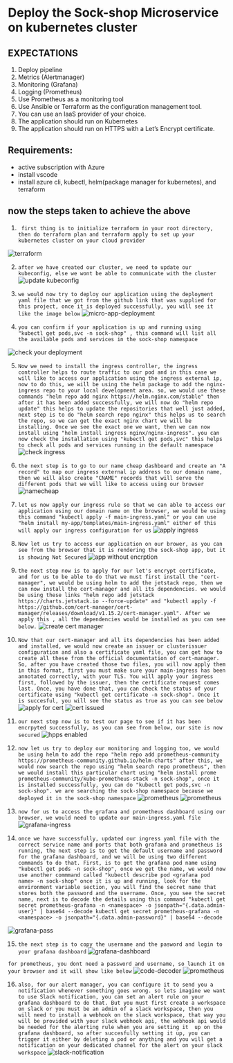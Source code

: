 # Deploy the Sock-shop Microservice on kubernetes cluster

## EXPECTATIONS

1. Deploy pipeline
2. Metrics (Alertmanager)
3. Monitoring (Grafana)
4. Logging (Prometheus)
5. Use Prometheus as a monitoring tool
6. Use Ansible or Terraform as the configuration management tool.
7. You can use an IaaS provider of your choice.
8. The application should run on Kubernetes
9. The application should run on HTTPS with a Let’s Encrypt certificate.

## Requirements:
* active subscription with Azure
* install vscode
* install azure cli, kubectl, helm(package manager for kubernetes),     and terraform


## now the steps taken to achieve the above
1. ` first thing is to initialize terraform in your root directory, then do terraform plan and terraform apply to set up your kubernetes cluster on your cloud provider`

![terraform](<img/terraform apply.png>)

2. `after we have created our cluster, we need to update our kubeconfig, else we wont be able to communicate with the cluster`
![update kubeconfig](<img/update your kube config.png>)

3. `we would now try to deploy our application using the deployment yaml file that we got from the github link that was supplied for this project, once it is deployed successfully, you will see it like the image below`
![micro-app-deployment](<img/deploy your micro.png>)

4. `you can confirm if your application is up and running using "kubectl get pods,svc -n sock-shop" , this command will list all the available pods and services in the sock-shop namespace`

![check your deployment](<img/check your deploy.png>)

5. `Now we need to install the ingress controller, the ingress controller helps to route traffic to our pod and in this case we will like to access our application using the ingress external ip, now to do this, we will be using the helm package to add the nginx-ingress repo to your local development area. so, we would use these commands "helm repo add nginx https://helm.nginx.com/stable" then after it has been added successfully, we will now do "helm repo update" this helps to update the repositories that well just added, next step is to do "helm search repo nginx" this helps us to search the repo, so we can get the exact nginx chart we will be installing. Once we see the exact one we want, then we can now install using "helm install ingress nginx/nginx-ingress". you can now check the installation using "kubectl get pods,svc" this helps to check all pods and services running in the default namespace`
![check ingress](<img/confirm ingress.png>)

6. `the next step is to go to our name cheap dashboard and create an "A record" to map our ingress external ip address to our domain name, then we will also create "CNAME" records that will serve the different pods that we will like to access using our browser`
![namecheap](<img/namecheap records.png>)

7. `let us now apply our ingress rule so that we can able to access our application using our domain name on the browser, we would be using this command "kubectl apply -f main-ingress.yaml" or you can use "helm install my-app/templates/main-ingress.yaml" either of this will apply our ingress configuration for us`
![apply ingress](<img/apply your ingress.png>)

8. `Now let us try to access our application on our brower, as you can see from the browser that it is rendering the sock-shop app, but it is showing Not Secured`
![app without encrption](<img/front-end without encrption.png>)

9. `the next step now is to apply for our let's encrypt certificate, and for us to be able to do that we must first install the "cert-manager", we would be using helm to add the jetstack repo, then we can now install the cert-manager and all its dependencies. we would be using these links "helm repo add jetstack https://charts.jetstack.io --force-update" and "kubectl apply -f https://github.com/cert-manager/cert-manager/releases/download/v1.15.2/cert-manager.yaml". After we apply this , all the dependencies would be installed as you can see below.`
![create cert manager](<img/create cert manager.png>)

10. `Now that our cert-manager and all its dependencies has been added and installed, we would now create an issuer or clusterissuer configuration and also a certificate yaml file, you can get how to create all these from the official documentation of cert-manager. So, after you have created those two files, you will now apply them in this format, first you must make sure your main-ingress has been annotated correctly, with your TLS. You will apply your ingress first, followed by the issuer, then the certificate request comes last. Once, you have done that, you can check the status of your certificate using "kubectl get certificate -n sock-shop". Once it is succesful, you will see the status as true as you can see below`
![apply for cert](<img/apply for cert.png>)
![cert issued](<img/certificate issued successfully.png>)


11. `our next step now is to test our page to see if it has been encrpyted successfully, as you can see from below, our site is now secured`
![hpps enabled](<img/https enabled.png>)

12. `now let us try to deploy our monitoring and logging too, we would be using helm to add the repo "helm repo add prometheus-community https://prometheus-community.github.io/helm-charts" after this, we would now search the repo using "helm search repo prometheus", then we would install this particular chart using "helm install prome prometheus-community/kube-prometheus-stack -n sock-shop", once it is installed successfully, you can do "kubectl get pods,svc -n sock-shop". we are searching the sock-shop namespace because we deployed it in the sock-shop namespace`
![prometheus](<img/prometheus instaled.png>)
![prometheus](<img/prometheus in sock-shop namespace.png>)

13. `now for us to access the grafana and prometheus dashboard using our browser, we would need to update our main-ingress.yaml file`
![grafana-ingress](<img/apply ingress for grafana.png>)

14. `once we have successfully, updated our ingress yaml file with the correct service name and ports that both grafana and prometheus is running, the next step is to get the default username and password for the grafana dashboard, and we will be using two different commands to do that. First, is to get the grafana pod name using "kubectl get pods -n sock-shop", once we get the name, we would now use another commmand called "kubectl describe pod <grafana pod name> -n sock-shop" once it is up and running, look for the environment variable section, you will find the secret name that stores both the password and the username. Once, you see the secret name, next is to decode the details using this command "kubectl get secret prometheus-grafana -n <namespace> -o jsonpath="{.data.admin-user}" | base64 --decode
kubectl get secret prometheus-grafana -n <namespace> -o jsonpath="{.data.admin-password}" | base64 --decode`

![grafana-pass](<img/to get grafana user and pass.png>)

15. `the next step is to copy the username and the pasword and login to your grafana dashboard`
![grafana-dashboard](<img/grafana dashboard.png>)

`for prometheus, you dont need a password and username, so launch it on your browser and it will show like below`
![code-decoder](<img/code password.png>)
![prometheus](<img/prometheus dashboard.png>)

16. `also, for our alert manager, you can configure it to send you a notification whenever something goes wrong. so lets imagine we want to use Slack notification, you can set an alert rule on your grafana dashboard to do that. But you must first create a workspace on slack or you must be an admin of a slack workspace, then you will need to install a webhook on the slack workspace, that way you will be provided with your slack webhook api, the webhook api would be needed for the alerting rule when you are setting it  up on the grafana dashboard, so after succesfully setting it up, you can trigger it either by deleting a pod or anything and you will get a notification on your dedicated channel for the alert on your slack workspace`
![slack-notification](img/slack-notification.png)
